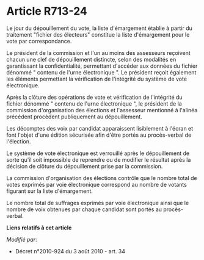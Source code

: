 # Article R713-24

Le jour du dépouillement du vote, la liste d'émargement établie à partir du traitement "fichier des électeurs" constitue la
liste d'émargement pour le vote par correspondance. 

Le président de la commission et l'un au moins des assesseurs reçoivent chacun une clef de dépouillement distincte, selon des
modalités en garantissant la confidentialité, permettant d'accéder aux données du fichier dénommé " contenu de l'urne
électronique ". Le président reçoit également les éléments permettant la vérification de l'intégrité du système de vote
électronique. 

Après la clôture des opérations de vote et vérification de l'intégrité du fichier dénommé " contenu de l'urne électronique ",
le président de la commission d'organisation des élections et l'assesseur mentionné à l'alinéa précédent procèdent
publiquement au dépouillement. 

Les décomptes des voix par candidat apparaissent lisiblement à l'écran et font l'objet d'une édition sécurisée afin d'être
portés au procès-verbal de l'élection. 

Le système de vote électronique est verrouillé après le dépouillement de sorte qu'il soit impossible de reprendre ou de
modifier le résultat après la décision de clôture du dépouillement prise par la commission. 

La commission d'organisation des élections contrôle que le nombre total de votes exprimés par voie électronique correspond au
nombre de votants figurant sur la liste d'émargement. 

Le nombre total de suffrages exprimés par voie électronique ainsi que le nombre de voix obtenues par chaque candidat sont
portés au procès-verbal.

**Liens relatifs à cet article**

_Modifié par_:

  - Décret n°2010-924 du 3 août 2010 - art. 34
